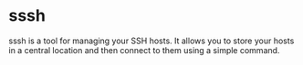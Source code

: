 # sssh

sssh is a tool for managing your SSH hosts. It allows you to store your hosts in a central location and then connect to them using a simple command. 
